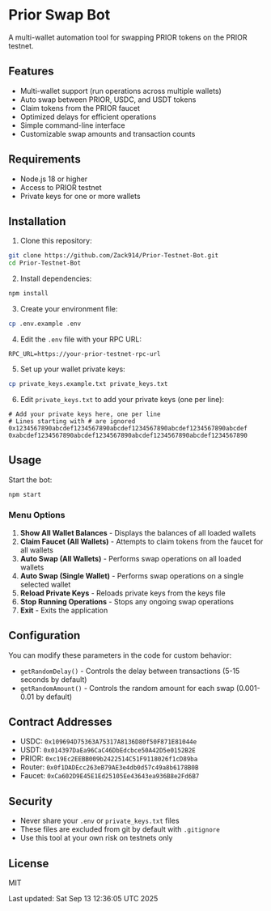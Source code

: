 # Prior Swap Bot

A multi-wallet automation tool for swapping PRIOR tokens on the PRIOR testnet.

## Features

- Multi-wallet support (run operations across multiple wallets)
- Auto swap between PRIOR, USDC, and USDT tokens
- Claim tokens from the PRIOR faucet
- Optimized delays for efficient operations
- Simple command-line interface
- Customizable swap amounts and transaction counts

## Requirements

- Node.js 18 or higher
- Access to PRIOR testnet
- Private keys for one or more wallets

## Installation

1. Clone this repository:
```bash
git clone https://github.com/Zack914/Prior-Testnet-Bot.git
cd Prior-Testnet-Bot
```

2. Install dependencies:
```bash
npm install
```

3. Create your environment file:
```bash
cp .env.example .env
```

4. Edit the `.env` file with your RPC URL:
```
RPC_URL=https://your-prior-testnet-rpc-url
```

5. Set up your wallet private keys:
```bash
cp private_keys.example.txt private_keys.txt
```

6. Edit `private_keys.txt` to add your private keys (one per line):
```
# Add your private keys here, one per line
# Lines starting with # are ignored
0x1234567890abcdef1234567890abcdef1234567890abcdef1234567890abcdef
0xabcdef1234567890abcdef1234567890abcdef1234567890abcdef1234567890
```

## Usage

Start the bot:
```bash
npm start
```

### Menu Options

1. **Show All Wallet Balances** - Displays the balances of all loaded wallets
2. **Claim Faucet (All Wallets)** - Attempts to claim tokens from the faucet for all wallets
3. **Auto Swap (All Wallets)** - Performs swap operations on all loaded wallets
4. **Auto Swap (Single Wallet)** - Performs swap operations on a single selected wallet
5. **Reload Private Keys** - Reloads private keys from the keys file
6. **Stop Running Operations** - Stops any ongoing swap operations
7. **Exit** - Exits the application

## Configuration

You can modify these parameters in the code for custom behavior:

- `getRandomDelay()` - Controls the delay between transactions (5-15 seconds by default)
- `getRandomAmount()` - Controls the random amount for each swap (0.001-0.01 by default)

## Contract Addresses

- USDC: `0x109694D75363A75317A8136D80f50F871E81044e`
- USDT: `0x014397DaEa96CaC46DbEdcbce50A42D5e0152B2E`
- PRIOR: `0xc19Ec2EEBB009b2422514C51F9118026f1cD89ba`
- Router: `0x0f1DADEcc263eB79AE3e4db0d57c49a8b6178B0B`
- Faucet: `0xCa602D9E45E1Ed25105Ee43643ea936B8e2Fd6B7`

## Security

- Never share your `.env` or `private_keys.txt` files
- These files are excluded from git by default with `.gitignore`
- Use this tool at your own risk on testnets only

## License

MIT

Last updated: Sat Sep 13 12:36:05 UTC 2025
